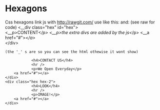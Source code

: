Hexagons
========

Css hexagons
link js with http://rawgit.com/
use like this:
	<script src="//ajax.googleapis.com/ajax/libs/jquery/1.11.1/jquery.min.js"></script>
	<link rel='stylesheet' href='https://raw.githubusercontent.com/coler706/Hexagons/master/style.css'/>
	<script type="text/javascript" src="https://rawgit.com/coler706/Hexagons/master/script.js"></script>
and:
(see raw for code)
<__div class="hex" id="hex">        
<__p>CONTENT<_/p>
<__p>the extra divs are added by the js<_/p>
        <__a href="#"><_/a>   
    <_/div>
    
    
    (the '_' s are so you can see the html othewise it wont show)
<!DOCTYPE html>
<html>
<head>
<script src="//ajax.googleapis.com/ajax/libs/jquery/1.11.1/jquery.min.js"></script>
	<link rel='stylesheet' href='https://raw.githubusercontent.com/coler706/Hexagons/master/style.css'/>
	<script type="text/javascript" src="https://rawgit.com/coler706/Hexagons/master/script.js"></script>
	<link rel='stylesheet' href='style.css'/>
	<script src='script.js'></script>
</head>
<body>
    <div class="hex hex-1" id="hex">        
        
                <h4>CONTACT US</h4>
                <hr />
                <p>We Open Everyday</p>  
        <a href="#"></a>   
    </div>    
    <div class="hex hex-2"> 
                <h4>LOOK</h4>
                <hr />
                <p>IMAGE!</p>
        <a href="#"></a>             
    </div>
</body>
</html>
